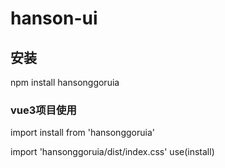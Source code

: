 # hanson-ui

## 安装
npm install hansonggoruia

### vue3项目使用
import install from 'hansonggoruia'

import 'hansonggoruia/dist/index.css'
use(install)
